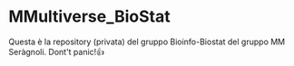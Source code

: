 # MMultiverse_BioStat
Questa è la repository (privata) del gruppo Bioinfo-Biostat del gruppo MM Seràgnoli. Dont't panic!👍
